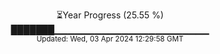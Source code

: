 <p align="center">
⏳Year Progress (25.55 %) <br>
███████▁▁▁▁▁▁▁▁▁▁▁▁▁▁▁▁▁▁▁▁▁▁▁ <br>
<sub>Updated: Wed, 03 Apr 2024 12:29:58 GMT</sub>
</p>

